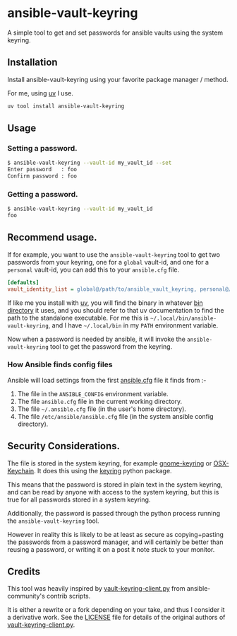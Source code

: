 # ansible-vault-keyring

A simple tool to get and set passwords for ansible vaults using the system keyring.

## Installation

Install ansible-vault-keyring using your favorite package manager / method.

For me, using [uv](https://github.com/astral-sh/uv/) I use.

```bash
uv tool install ansible-vault-keyring
```

## Usage

### Setting a password.

```bash
$ ansible-vault-keyring --vault-id my_vault_id --set
Enter password   : foo 
Confirm password : foo
```

### Getting a password.

```bash
$ ansible-vault-keyring --vault-id my_vault_id
foo
```

## Recommend usage.

If for example, you want to use the `ansible-vault-keyring` tool to get two passwords from your keyring,
one for a `global` vault-id, and one for a `personal` vault-id, you can add this to your `ansible.cfg` file.

```ini
[defaults]
vault_identity_list = global@/path/to/ansible_vault_keyring, personal@/path/to/ansible_vault_keyring
```

If like me you install with [uv](https://github.com/astral-sh/uv/), you will find the binary in whatever [bin directory](https://docs.astral.sh/uv/concepts/tools/#the-bin-directory) it uses, and you should refer to that uv documentation to find the path to the standalone executable. For me this is `~/.local/bin/ansible-vault-keyring`, and I have `~/.local/bin` in my `PATH` environment variable.

Now when a password is needed by ansible, it will invoke the `ansible-vault-keyring` tool to get the password from the keyring.

### How Ansible finds config files

Ansible will load settings from the first [ansible.cfg](https://docs.ansible.com/ansible/latest/reference_appendices/config.html) file it finds from :-

1. The file in the `ANSIBLE_CONFIG` environment variable.
2. The file `ansible.cfg` file in the current working directory.
3. The file `~/.ansible.cfg` file (in the user's home directory).
4. The file `/etc/ansible/ansible.cfg` file (in the system ansible config directory).

## Security Considerations.

The file is stored in the system keyring, for example 
[gnome-keyring](https://wiki.gnome.org/Projects/GnomeKeyring) or [OSX-Keychain](https://support.apple.com/en-gb/guide/keychain-access/welcome/mac). It does this using the [keyring](https://pypi.org/project/keyring/) python package.

This means that the password is stored in plain text in the system keyring, and can be read by anyone with access to the system keyring, but this is true for all passwords stored in a system keyring.

Additionally, the password is passed through the python process running the `ansible-vault-keyring` tool.

However in reality this is likely to be at least as secure as copying+pasting the passwords from a password manager,
and will certainly be better than reusing a password, or writing it on a post it note stuck to your monitor.

## Credits

This tool was heavily inspired by [vault-keyring-client.py](https://github.com/ansible-community/contrib-scripts/blob/main/vault/vault-keyring-client.py) from ansible-community's contrib scripts.

It is either a rewrite or a fork depending on your take, and thus I consider it a derivative work. See the [LICENSE](LICENSE) file for details of the original authors of [vault-keyring-client.py](https://github.com/ansible-community/contrib-scripts/blob/main/vault/vault-keyring-client.py).
